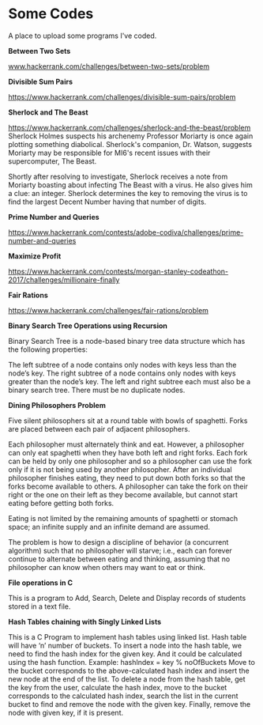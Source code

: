 # Some Codes

A place to upload some programs I've coded.

**Between Two Sets**

www.hackerrank.com/challenges/between-two-sets/problem

**Divisible Sum Pairs**

https://www.hackerrank.com/challenges/divisible-sum-pairs/problem

**Sherlock and The Beast**

https://www.hackerrank.com/challenges/sherlock-and-the-beast/problem
Sherlock Holmes suspects his archenemy Professor Moriarty is once again plotting something diabolical. Sherlock's companion, Dr. Watson, suggests Moriarty may be responsible for MI6's recent issues with their supercomputer, The Beast.

Shortly after resolving to investigate, Sherlock receives a note from Moriarty boasting about infecting The Beast with a virus. He also gives him a clue: an integer. Sherlock determines the key to removing the virus is to find the largest Decent Number having that number of digits.

**Prime Number and Queries**

https://www.hackerrank.com/contests/adobe-codiva/challenges/prime-number-and-queries

**Maximize Profit**

https://www.hackerrank.com/contests/morgan-stanley-codeathon-2017/challenges/millionaire-finally

**Fair Rations**

https://www.hackerrank.com/challenges/fair-rations/problem

**Binary Search Tree Operations using Recursion**

Binary Search Tree is a node-based binary tree data structure which has the following properties:

The left subtree of a node contains only nodes with keys less than the node’s key.
The right subtree of a node contains only nodes with keys greater than the node’s key.
The left and right subtree each must also be a binary search tree.
There must be no duplicate nodes.

**Dining Philosophers Problem**

Five silent philosophers sit at a round table with bowls of spaghetti. Forks are placed between each pair of adjacent philosophers.

Each philosopher must alternately think and eat. However, a philosopher can only eat spaghetti when they have both left and right forks. Each fork can be held by only one philosopher and so a philosopher can use the fork only if it is not being used by another philosopher. After an individual philosopher finishes eating, they need to put down both forks so that the forks become available to others. A philosopher can take the fork on their right or the one on their left as they become available, but cannot start eating before getting both forks.

Eating is not limited by the remaining amounts of spaghetti or stomach space; an infinite supply and an infinite demand are assumed.

The problem is how to design a discipline of behavior (a concurrent algorithm) such that no philosopher will starve; i.e., each can forever continue to alternate between eating and thinking, assuming that no philosopher can know when others may want to eat or think.

**File operations in C**

This is a program to Add, Search, Delete and Display records of students stored in a text file.

**Hash Tables chaining with Singly Linked Lists**

This is a C Program to implement hash tables using linked list. Hash table will have ‘n’ number of buckets. 
To insert a node into the hash table, we need to find the hash index for the given key. And it could be calculated using the hash function. Example: hashIndex = key % noOfBuckets 
Move to the bucket corresponds to the above-calculated hash index and insert the new node at the end of the list. To delete a node from the hash table, get the key from the user, calculate the hash index, move to the bucket corresponds to the calculated hash index, search the list in the current bucket to find and remove the node with the given key. Finally, remove the node with given key, if it is present.

